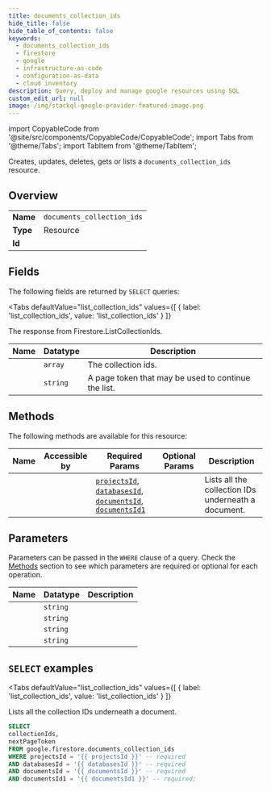 ```yaml
--- 
title: documents_collection_ids
hide_title: false
hide_table_of_contents: false
keywords:
  - documents_collection_ids
  - firestore
  - google
  - infrastructure-as-code
  - configuration-as-data
  - cloud inventory
description: Query, deploy and manage google resources using SQL
custom_edit_url: null
image: /img/stackql-google-provider-featured-image.png
---
```


import CopyableCode from '@site/src/components/CopyableCode/CopyableCode';
import Tabs from '@theme/Tabs';
import TabItem from '@theme/TabItem';

Creates, updates, deletes, gets or lists a <code>documents_collection_ids</code> resource.

## Overview
<table><tbody>
<tr><td><b>Name</b></td><td><code>documents_collection_ids</code></td></tr>
<tr><td><b>Type</b></td><td>Resource</td></tr>
<tr><td><b>Id</b></td><td><CopyableCode code="google.firestore.documents_collection_ids" /></td></tr>
</tbody></table>

## Fields

The following fields are returned by `SELECT` queries:

<Tabs
    defaultValue="list_collection_ids"
    values={[
        { label: 'list_collection_ids', value: 'list_collection_ids' }
    ]}
>
<TabItem value="list_collection_ids">

The response from Firestore.ListCollectionIds.

<table>
<thead>
    <tr>
    <th>Name</th>
    <th>Datatype</th>
    <th>Description</th>
    </tr>
</thead>
<tbody>
<tr>
    <td><CopyableCode code="collectionIds" /></td>
    <td><code>array</code></td>
    <td>The collection ids.</td>
</tr>
<tr>
    <td><CopyableCode code="nextPageToken" /></td>
    <td><code>string</code></td>
    <td>A page token that may be used to continue the list.</td>
</tr>
</tbody>
</table>
</TabItem>
</Tabs>

## Methods

The following methods are available for this resource:

<table>
<thead>
    <tr>
    <th>Name</th>
    <th>Accessible by</th>
    <th>Required Params</th>
    <th>Optional Params</th>
    <th>Description</th>
    </tr>
</thead>
<tbody>
<tr>
    <td><a href="#list_collection_ids"><CopyableCode code="list_collection_ids" /></a></td>
    <td><CopyableCode code="select" /></td>
    <td><a href="#parameter-projectsId"><code>projectsId</code></a>, <a href="#parameter-databasesId"><code>databasesId</code></a>, <a href="#parameter-documentsId"><code>documentsId</code></a>, <a href="#parameter-documentsId1"><code>documentsId1</code></a></td>
    <td></td>
    <td>Lists all the collection IDs underneath a document.</td>
</tr>
</tbody>
</table>

## Parameters

Parameters can be passed in the `WHERE` clause of a query. Check the [Methods](#methods) section to see which parameters are required or optional for each operation.

<table>
<thead>
    <tr>
    <th>Name</th>
    <th>Datatype</th>
    <th>Description</th>
    </tr>
</thead>
<tbody>
<tr id="parameter-databasesId">
    <td><CopyableCode code="databasesId" /></td>
    <td><code>string</code></td>
    <td></td>
</tr>
<tr id="parameter-documentsId">
    <td><CopyableCode code="documentsId" /></td>
    <td><code>string</code></td>
    <td></td>
</tr>
<tr id="parameter-documentsId1">
    <td><CopyableCode code="documentsId1" /></td>
    <td><code>string</code></td>
    <td></td>
</tr>
<tr id="parameter-projectsId">
    <td><CopyableCode code="projectsId" /></td>
    <td><code>string</code></td>
    <td></td>
</tr>
</tbody>
</table>

## `SELECT` examples

<Tabs
    defaultValue="list_collection_ids"
    values={[
        { label: 'list_collection_ids', value: 'list_collection_ids' }
    ]}
>
<TabItem value="list_collection_ids">

Lists all the collection IDs underneath a document.

```sql
SELECT
collectionIds,
nextPageToken
FROM google.firestore.documents_collection_ids
WHERE projectsId = '{{ projectsId }}' -- required
AND databasesId = '{{ databasesId }}' -- required
AND documentsId = '{{ documentsId }}' -- required
AND documentsId1 = '{{ documentsId1 }}' -- required;
```
</TabItem>
</Tabs>
